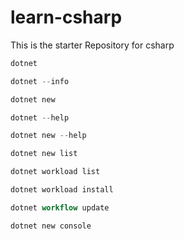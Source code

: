 # learn-csharp
This is the starter Repository for csharp 
```powershell
dotnet

dotnet --info

dotnet new

dotnet --help

dotnet new --help

dotnet new list

dotnet workload list

dotnet workload install

dotnet workflow update

dotnet new console
```